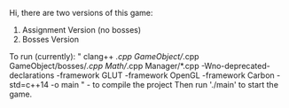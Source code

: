 Hi, there are two versions of this game:
1. Assignment Version (no bosses)
2. Bosses Version

To run (currently): 
"
clang++ *.cpp GameObject/*.cpp GameObject/bosses/*.cpp Math/*.cpp Manager/*.cpp -Wno-deprecated-declarations -framework GLUT -framework OpenGL -framework Carbon -std=c++14  -o main
" - to compile the project
Then run './main' to start the game.